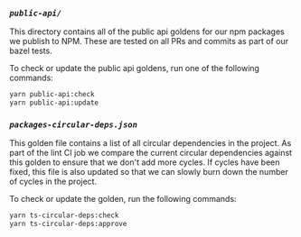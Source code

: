 ### *`public-api/`*

This directory contains all of the public api goldens for our npm packages we publish
to NPM.  These are tested on all PRs and commits as part of our bazel tests.

To check or update the public api goldens, run one of the following commands:

```bash
yarn public-api:check
yarn public-api:update
```

### *`packages-circular-deps.json`*

This golden file contains a list of all circular dependencies in the project. As part of the
lint CI job we compare the current circular dependencies against this golden to ensure that
we don't add more cycles. If cycles have been fixed, this file is also updated so that we can
slowly burn down the number of cycles in the project.

To check or update the golden, run the following commands:

```bash
yarn ts-circular-deps:check
yarn ts-circular-deps:approve
```
